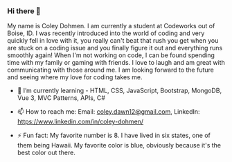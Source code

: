 ### Hi there 👋

My name is Coley Dohmen. I am currently a student at Codeworks out of Boise, ID. I was recently introduced into the world of coding and very quickly fell in love with it, you really can't beat that rush you get when you are stuck on a coding issue and you finally figure it out and everything runs smoothly again! When I'm not working on code, I can be found spending time with my family or gaming with friends. I love to laugh and am great with communicating with those around me. I am looking forward to the future and seeing where my love for coding takes me.

- 🌱 I’m currently learning -  HTML, CSS, JavaScript, Bootstrap, MongoDB, Vue 3, MVC Patterns, APIs, C#

- 📫 How to reach me: Email: coley.dawn12@gmail.com, LinkedIn: https://www.linkedin.com/in/coley-dohmen/

- ⚡ Fun fact: My favorite number is 8. I have lived in six states, one of them being Hawaii. My favorite color is blue, obviously because it's the best color out there. 
<!--
**ColeyDohmen/coleydohmen** is a ✨ _special_ ✨ repository because its `README.md` (this file) appears on your GitHub profile.

Here are some ideas to get you started:

- 🔭 I’m currently working on ...

- 👯 I’m looking to collaborate on ...
- 🤔 I’m looking for help with ...
- 💬 Ask me about ...

- 😄 Pronouns: ...

-->
